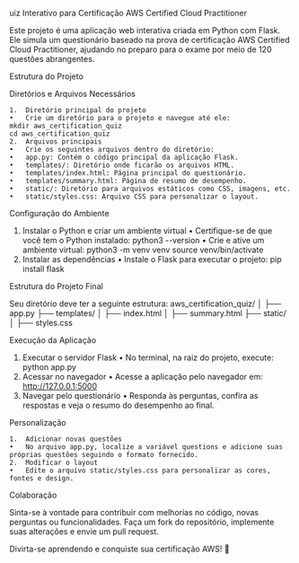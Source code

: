 uiz Interativo para Certificação AWS Certified Cloud Practitioner

Este projeto é uma aplicação web interativa criada em Python com Flask. Ele simula um questionário baseado na prova de certificação AWS Certified Cloud Practitioner, ajudando no preparo para o exame por meio de 120 questões abrangentes.

Estrutura do Projeto

Diretórios e Arquivos Necessários

	1.	Diretório principal do projeto
	•	Crie um diretório para o projeto e navegue até ele:
    mkdir aws_certification_quiz
    cd aws_certification_quiz
	2.	Arquivos principais
	•	Crie os seguintes arquivos dentro do diretório:
	•	app.py: Contém o código principal da aplicação Flask.
	•	templates/: Diretório onde ficarão os arquivos HTML.
	•	templates/index.html: Página principal do questionário.
	•	templates/summary.html: Página de resumo de desempenho.
	•	static/: Diretório para arquivos estáticos como CSS, imagens, etc.
	•	static/styles.css: Arquivo CSS para personalizar o layout.

Configuração do Ambiente

1.	Instalar o Python e criar um ambiente virtual
	•	Certifique-se de que você tem o Python instalado:
    python3 --version
    •	Crie e ative um ambiente virtual:
    python3 -m venv venv
    source venv/bin/activate
2.	Instalar as dependências
	•	Instale o Flask para executar o projeto:
    pip install flask

Estrutura do Projeto Final

Seu diretório deve ter a seguinte estrutura:
aws_certification_quiz/
│
├── app.py
├── templates/
│   ├── index.html
│   ├── summary.html
├── static/
│   ├── styles.css

Execução da Aplicação

1.	Executar o servidor Flask
	•	No terminal, na raiz do projeto, execute:
    python app.py
2.	Acessar no navegador
	•	Acesse a aplicação pelo navegador em:
    http://127.0.0.1:5000
3.	Navegar pelo questionário
	•	Responda às perguntas, confira as respostas e veja o resumo do desempenho ao final.

Personalização

	1.	Adicionar novas questões
	•	No arquivo app.py, localize a variável questions e adicione suas próprias questões seguindo o formato fornecido.
	2.	Modificar o layout
	•	Edite o arquivo static/styles.css para personalizar as cores, fontes e design.

Colaboração

Sinta-se à vontade para contribuir com melhorias no código, novas perguntas ou funcionalidades. Faça um fork do repositório, implemente suas alterações e envie um pull request.

Divirta-se aprendendo e conquiste sua certificação AWS! 🚀